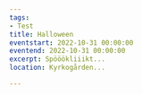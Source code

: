 ```yaml
---
tags:
- Test
title: Halloween
eventstart: 2022-10-31 00:00:00
eventend: 2022-10-31 00:00:00
excerpt: Spööökliiikt...
location: Kyrkogården...

---
```


